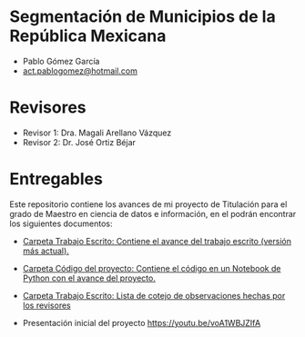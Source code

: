 # Segmentación de Municipios de la República Mexicana
* Pablo Gómez García 
*  act.pablogomez@hotmail.com
# Revisores
* Revisor 1: Dra. Magali Arellano Vázquez
* Revisor 2: Dr. José Ortiz Béjar

# Entregables
Este repositorio contiene los avances de mi proyecto de Titulación para el grado de Maestro en ciencia de datos e información, en el podrán encontrar los siguientes documentos:

* <a href="https://github.com/seminario-proyectos-infotec/Crafter1523/blob/master/Trabajo%20Escrito/Tesis%20MCDI%20Pablo%20G%C3%B3mez%20Garc%C3%ADa%20V1.pdf](https://github.com/seminario-proyectos-infotec/Crafter1523/blob/master/Trabajo%20Escrito/Tesis%20MCDI%20Pablo%20G%C3%B3mez%20Garc%C3%ADa%20V2.pdf"> Carpeta Trabajo Escrito: Contiene el avance del trabajo escrito (versión más actual).</a>

* <a href="https://github.com/seminario-proyectos-infotec/Crafter1523/blob/master/Codigo%20del%20proyecto/Avance%20proyecto%20de%20Titulacion.ipynb"> Carpeta Código del proyecto: Contiene el código en un Notebook de Python con el avance del proyecto.</a>
* <a href="https://github.com/seminario-proyectos-infotec/Crafter1523/blob/master/Trabajo%20Escrito/Listas%20de%20cotejo%20Revisores.xlsx"> Carpeta Trabajo Escrito: Lista de cotejo de observaciones hechas por los revisores </a>
* Presentación inicial del proyecto https://youtu.be/voA1WBJZIfA
